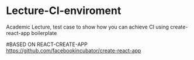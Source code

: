 # Lecture-CI-enviroment
Academic Lecture, test case to show how you can achieve CI using create-react-app boilerplate

#BASED ON REACT-CREATE-APP
https://github.com/facebookincubator/create-react-app
